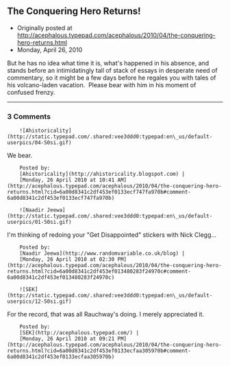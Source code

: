 ## The Conquering Hero Returns!

 * Originally posted at http://acephalous.typepad.com/acephalous/2010/04/the-conquering-hero-returns.html
 * Monday, April 26, 2010



But he has no idea what time it is, what's happened in his absence, and stands before an intimidatingly tall of stack of essays in desperate need of commentary, so it might be a few days before he regales you with tales of his volcano-laden vacation.  Please bear with him in his moment of confused frenzy.

		

* * *

### 3 Comments 

		

                
[]()

	

		![Ahistoricality](http://static.typepad.com/.shared:vee3ddd0:typepad:en\_us/default-userpics/04-50si.gif)
	

	

		

We bear.

	

		Posted by:
		[Ahistoricality](http://ahistoricality.blogspot.com) |
		[Monday, 26 April 2010 at 10:41 AM](http://acephalous.typepad.com/acephalous/2010/04/the-conquering-hero-returns.html?cid=6a00d8341c2df453ef0133ecf747fa970b#comment-6a00d8341c2df453ef0133ecf747fa970b)

[]()

	

		![Naadir Jeewa](http://static.typepad.com/.shared:vee3ddd0:typepad:en\_us/default-userpics/01-50si.gif)
	

	

		

I'm thinking of redoing your "Get Disappointed" stickers with Nick Clegg...

	

		Posted by:
		[Naadir Jeewa](http://www.randomvariable.co.uk/blog) |
		[Monday, 26 April 2010 at 02:30 PM](http://acephalous.typepad.com/acephalous/2010/04/the-conquering-hero-returns.html?cid=6a00d8341c2df453ef013480283f24970c#comment-6a00d8341c2df453ef013480283f24970c)

[]()

	

		![SEK](http://static.typepad.com/.shared:vee3ddd0:typepad:en\_us/default-userpics/12-50si.gif)
	

	

		

For the record, that was all Rauchway's doing.  I merely appreciated it.

	

		Posted by:
		[SEK](http://acephalous.typepad.com/) |
		[Monday, 26 April 2010 at 09:21 PM](http://acephalous.typepad.com/acephalous/2010/04/the-conquering-hero-returns.html?cid=6a00d8341c2df453ef0133ecfaa305970b#comment-6a00d8341c2df453ef0133ecfaa305970b)

		

        